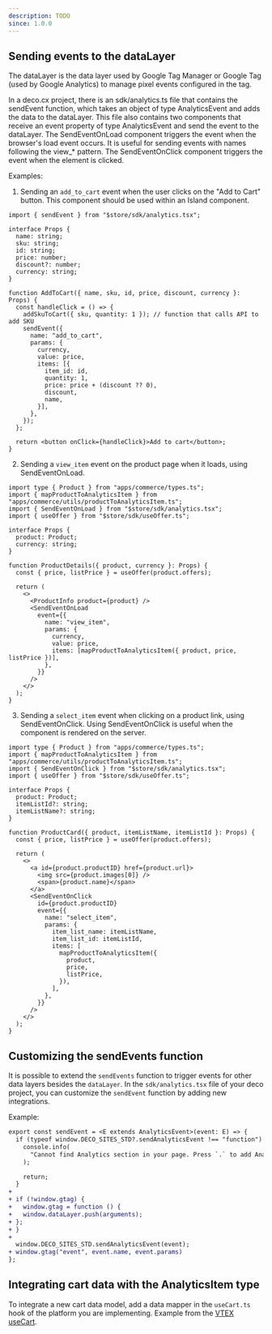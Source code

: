 ```yaml
---
description: TODO
since: 1.0.0
---
```


## Sending events to the dataLayer

The dataLayer is the data layer used by Google Tag Manager or Google Tag (used
by Google Analytics) to manage pixel events configured in the tag.

In a deco.cx project, there is an sdk/analytics.ts file that contains the
sendEvent function, which takes an object of type AnalyticsEvent and adds the
data to the dataLayer. This file also contains two components that receive an
event property of type AnalyticsEvent and send the event to the dataLayer. The
SendEventOnLoad component triggers the event when the browser's load event
occurs. It is useful for sending events with names following the view_* pattern.
The SendEventOnClick component triggers the event when the element is clicked.

Examples:

1. Sending an `add_to_cart` event when the user clicks on the "Add to Cart"
   button. This component should be used within an Island component.

```tsx
import { sendEvent } from "$store/sdk/analytics.tsx";

interface Props {
  name: string;
  sku: string;
  id: string;
  price: number;
  discount?: number;
  currency: string;
}

function AddToCart({ name, sku, id, price, discount, currency }: Props) {
  const handleClick = () => {
    addSkuToCart({ sku, quantity: 1 }); // function that calls API to add SKU
    sendEvent({
      name: "add_to_cart",
      params: {
        currency,
        value: price,
        items: [{
          item_id: id,
          quantity: 1,
          price: price + (discount ?? 0),
          discount,
          name,
        }],
      },
    });
  };

  return <button onClick={handleClick}>Add to cart</button>;
}
```

2. Sending a `view_item` event on the product page when it loads, using
   SendEventOnLoad.

```tsx
import type { Product } from "apps/commerce/types.ts";
import { mapProductToAnalyticsItem } from "apps/commerce/utils/productToAnalyticsItem.ts";
import { SendEventOnLoad } from "$store/sdk/analytics.tsx";
import { useOffer } from "$store/sdk/useOffer.ts";

interface Props {
  product: Product;
  currency: string;
}

function ProductDetails({ product, currency }: Props) {
  const { price, listPrice } = useOffer(product.offers);

  return (
    <>
      <ProductInfo product={product} />
      <SendEventOnLoad
        event={{
          name: "view_item",
          params: {
            currency,
            value: price,
            items: [mapProductToAnalyticsItem({ product, price, listPrice })],
          },
        }}
      />
    </>
  );
}
```

3. Sending a `select_item` event when clicking on a product link, using
   SendEventOnClick. Using SendEventOnClick is useful when the component is
   rendered on the server.

```tsx
import type { Product } from "apps/commerce/types.ts";
import { mapProductToAnalyticsItem } from "apps/commerce/utils/productToAnalyticsItem.ts";
import { SendEventOnClick } from "$store/sdk/analytics.tsx";
import { useOffer } from "$store/sdk/useOffer.ts";

interface Props {
  product: Product;
  itemListId?: string;
  itemListName?: string;
}

function ProductCard({ product, itemListName, itemListId }: Props) {
  const { price, listPrice } = useOffer(product.offers);

  return (
    <>
      <a id={product.productID} href={product.url}>
        <img src={product.images[0]} />
        <span>{product.name}</span>
      </a>
      <SendEventOnClick
        id={product.productID}
        event={{
          name: "select_item",
          params: {
            item_list_name: itemListName,
            item_list_id: itemListId,
            items: [
              mapProductToAnalyticsItem({
                product,
                price,
                listPrice,
              }),
            ],
          },
        }}
      />
    </>
  );
}
```

## Customizing the sendEvents function

It is possible to extend the `sendEvents` function to trigger events for other
data layers besides the `dataLayer`. In the `sdk/analytics.tsx` file of your
deco project, you can customize the `sendEvent` function by adding new
integrations.

Example:

```diff
export const sendEvent = <E extends AnalyticsEvent>(event: E) => {
  if (typeof window.DECO_SITES_STD?.sendAnalyticsEvent !== "function") {
    console.info(
      "Cannot find Analytics section in your page. Press `.` to add Analytics and suppress this warning",
    );

    return;
  }
+
+ if (!window.gtag) {
+   window.gtag = function () {
+   window.dataLayer.push(arguments);
+ };
+ }
+
  window.DECO_SITES_STD.sendAnalyticsEvent(event);
+ window.gtag("event", event.name, event.params)
};
```

## Integrating cart data with the AnalyticsItem type

To integrate a new cart data model, add a data mapper in the `useCart.ts` hook
of the platform you are implementing. Example from the
[VTEX useCart](https://github.com/deco-cx/apps/blob/3e337b6b2996d7ecd72db34174896638c92f8811/vtex/hooks/useCart.ts#L1).
